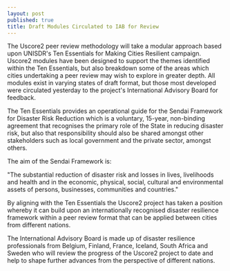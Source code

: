 ```yaml
---
layout: post
published: true
title: Draft Modules Circulated to IAB for Review
---
```

The Uscore2 peer review methodology will take a modular approach based upon UNISDR's Ten Essentials for Making Cities Resilient campaign. Uscore2 modules have been designed to support the themes identified within the Ten Essentials, but also breakdown some of the areas which cities undertaking a peer review may wish to explore in greater depth. All modules exist in varying states of draft format, but those most developed were circulated yesterday to the project's International Advisory Board for feedback.

The Ten Essentials provides an operational guide for the Sendai Framework for Disaster Risk Reduction which is a voluntary, 15-year, non-binding agreement that recognises the primary role of the State in reducing disaster risk, but also that responsibility should also be shared amongst other stakeholders such as local government and the private sector, amongst others.

The aim of the Sendai Framework is:

"The substantial reduction of disaster risk and losses in lives, livelihoods and health and in the economic, physical, social, cultural and environmental assets of persons, businesses, communities and countries."

By aligning with the Ten Essentials the Uscore2 project has taken a position whereby it can build upon an internationally recognised disaster resilience framework within a peer review format that can be applied between cities from different nations.

The International Advisory Board is made up of disaster resilience professionals from Belgium, Finland, France, Iceland, South Africa and Sweden who will review the progress of the Uscore2 project to date and help to shape further advances from the perspective of different nations.
